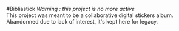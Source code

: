 #Bibliastick
*Warning : this project is no more active*<br/>
This project was meant to be a collaborative digital stickers album. Abandonned due to lack of interest, it's kept here for legacy.
